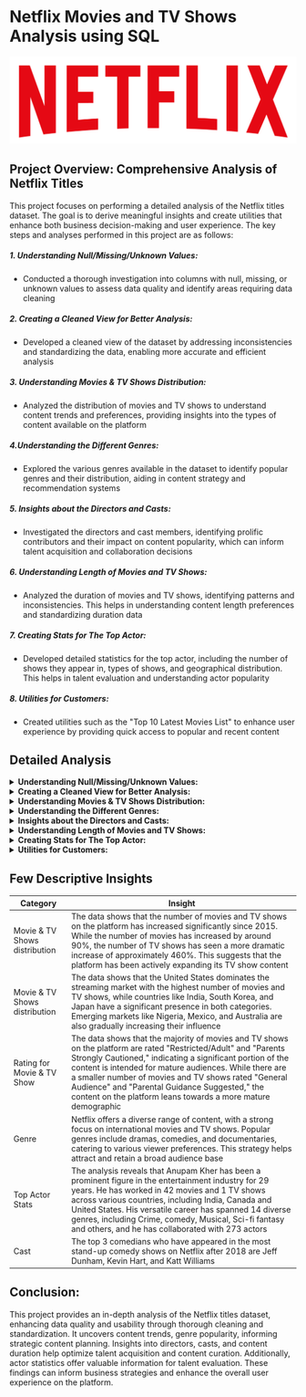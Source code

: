 # Netflix Movies and TV Shows Analysis using SQL

![alt text](https://github.com/Satyabratamishra246/SQL-Projects/blob/main/netflix-sql-project/logo.png)

## Project Overview: Comprehensive Analysis of Netflix Titles

This project focuses on performing a detailed analysis of the Netflix titles dataset. The goal is to derive meaningful insights and create utilities that enhance both business decision-making and user experience. The key steps and analyses performed in this project are as follows:

##### 1. Understanding Null/Missing/Unknown Values:
* Conducted a thorough investigation into columns with null, missing, or unknown values to assess data quality and identify areas requiring data cleaning
##### 2. Creating a Cleaned View for Better Analysis:
* Developed a cleaned view of the dataset by addressing inconsistencies and standardizing the data, enabling more accurate and efficient analysis
##### 3. Understanding Movies & TV Shows Distribution:
* Analyzed the distribution of movies and TV shows to understand content trends and preferences, providing insights into the types of content available on the platform
##### 4.Understanding the Different Genres:
* Explored the various genres available in the dataset to identify popular genres and their distribution, aiding in content strategy and recommendation systems
##### 5. Insights about the Directors and Casts:
* Investigated the directors and cast members, identifying prolific contributors and their impact on content popularity, which can inform talent acquisition and collaboration decisions
##### 6. Understanding Length of Movies and TV Shows:
* Analyzed the duration of movies and TV shows, identifying patterns and inconsistencies. This helps in understanding content length preferences and standardizing duration data
##### 7. Creating Stats for The Top Actor:
* Developed detailed statistics for the top actor, including the number of shows they appear in, types of shows, and geographical distribution. This helps in talent evaluation and understanding actor popularity
##### 8. Utilities for Customers:
* Created utilities such as the "Top 10 Latest Movies List" to enhance user experience by providing quick access to popular and recent content

## Detailed Analysis


<details>
<summary><strong>Understanding Null/Missing/Unknown Values:</strong></summary>

* For director column
```sql
    SELECT director, COUNT(*) AS null_count 
    FROM netflix_titles
    WHERE director IS NULL OR director = 'Unknown' OR TRIM([director]) = ''
    GROUP BY director;
```
Result \
![Null values in director](https://github.com/Satyabratamishra246/SQL-Projects/blob/b0c850a89c9109d42054afae579840c4364caaae/netflix-sql-project/result-images/image1.png)

The director column has 2634 null values

```sql
    SELECT TOP 10 DISTINCT director 
    FROM netflix_titles;
```
Result \
![ Random 10 directors](https://github.com/Satyabratamishra246/SQL-Projects/blob/89da772b08db3f40f21728e2135bd5718e7db79d/netflix-sql-project/result-images/image1.1.png)

The director column has multiple values in the same column separated by commas.



* For cast column
```sql
    SELECT [cast], COUNT(*) AS null_count 
    FROM netflix_titles
    WHERE [cast] IS NULL OR [cast] = 'Unknown' OR TRIM([cast]) = ''
    GROUP BY [cast];
```
Result \
![null value in cast column](https://github.com/Satyabratamishra246/SQL-Projects/blob/89da772b08db3f40f21728e2135bd5718e7db79d/netflix-sql-project/result-images/image2.png)

The cast column has 825 null values
```sql
    SELECT TOP 10 [cast]
    FROM netflix_titles;
```
Result \
![Random 10 values from cast column](https://github.com/Satyabratamishra246/SQL-Projects/blob/89da772b08db3f40f21728e2135bd5718e7db79d/netflix-sql-project/result-images/image2.1.png)

The cast column has multiple values in the same column separated by commas.


* For title column
```sql
SELECT type, title, director
FROM netflix_titles
WHERE [title] IS NULL OR [title] = 'Unknown' OR TRIM([title]) = '';
```
Result \
![result](https://github.com/Satyabratamishra246/SQL-Projects/blob/89da772b08db3f40f21728e2135bd5718e7db79d/netflix-sql-project/result-images/image3.png)

Title has an unknown value? No it's actually the name of the movie 'Unknown'. Hehehe

* For Country column
```sql
SELECT COUNT(*) as Null_count
FROM netflix_titles
WHERE [country] IS NULL OR [country] = 'Unknown' OR TRIM([country]) = '';
```
Result \
![result](https://github.com/Satyabratamishra246/SQL-Projects/blob/89da772b08db3f40f21728e2135bd5718e7db79d/netflix-sql-project/result-images/image4.png)
The country column has 831 null values.

```sql
SELECT TOP 10 country
FROM netflix_titles;
```
Result \
![result](https://github.com/Satyabratamishra246/SQL-Projects/blob/89da772b08db3f40f21728e2135bd5718e7db79d/netflix-sql-project/result-images/image4.1.png)

The country column has multiple values in the same column separated by commas.

* For rating column
```sql
    SELECT DISTINCT rating 
    FROM netflix_titles;
```
Result \
![result](https://github.com/Satyabratamishra246/SQL-Projects/blob/89da772b08db3f40f21728e2135bd5718e7db79d/netflix-sql-project/result-images/image5.png)

The rating column has some invalid data as duration in minutes and some categories can be combined to reduce no. of categories.

* For duration column
```sql
    SELECT COUNT(*) as Null_count
    FROM netflix_titles
    WHERE [duration] IS NULL OR [duration] = 'Unknown' OR TRIM([duration]) = '';
```
Result \
![result](https://github.com/Satyabratamishra246/SQL-Projects/blob/89da772b08db3f40f21728e2135bd5718e7db79d/netflix-sql-project/result-images/image6.png)

The duration column has 3 null values.

```sql
    SELECT TOP 10
        [type]
        , duration
    FROM netflix_titles;
```
Result \
![result](https://github.com/Satyabratamishra246/SQL-Projects/blob/89da772b08db3f40f21728e2135bd5718e7db79d/netflix-sql-project/result-images/images7.png)

The values in duration column is inconsistent as in for the movies duration is in min and for tv shows it is in seasons. To confirm this you can run the below two queries:

```sql
SELECT DISTINCT duration FROM netflix_titles WHERE [type] = 'Movie';
```
```sql
SELECT DISTINCT duration FROM netflix_titles WHERE [type] = 'TV Show';
```

</details>

<details>
<summary><strong>Creating a Cleaned View for Better Analysis:</strong></summary>

1. **Handling Null Values**: 
   - Replaced nulls in the `cast` column with 'Unknown' to ensure complete data for actor analyses.

2. **Standardizing Country Values**: 
   - Trimmed spaces and replaced empty strings in the `country` column with 'Unknown'. Extracted the first country from multi-country entries for accurate regional analysis.

3. **Converting Date Formats**: 
   - Converted `date_added` to a `date` type for easier time-based analyses.

4. **Correcting Data Types**: 
   - Cast `release_year` to a 4-character string for consistency in representation.

5. **Standardizing Ratings**: 
   - Grouped ratings into broader categories, simplifying the understanding of content suitability.

6. **Extracting and Standardizing Duration**: 
   - Created `time_value` to extract numeric values and defined `time_unit` to specify whether durations are in minutes or seasons.

7. **Direct Selection of Key Columns**: 
   - Selected essential columns to retain critical information while keeping the dataset manageable.

### Conclusion
These transformations enhance data quality and usability, enabling deeper insights into content trends and user preferences for informed decision-making.






Query:

```sql

CREATE OR ALTER VIEW cleaned_table AS (
SELECT
    show_id
    , type
    , title
    , director
    , ISNULL(cast, 'Unknown') as cast
    , LTRIM(RTRIM(
        ISNULL(
            CASE 
                WHEN LTRIM(RTRIM(country)) = '' THEN 'Unknown'
                WHEN CHARINDEX(',', LTRIM(country)) = 1 THEN
                    CASE 
                        WHEN CHARINDEX(',', LTRIM(SUBSTRING(country, 2, LEN(country)))) > 0 
                        THEN SUBSTRING(LTRIM(SUBSTRING(country, 2, LEN(country))), 1, CHARINDEX(',', LTRIM(SUBSTRING(country, 2, LEN(country)))) - 1)
                        ELSE LTRIM(SUBSTRING(country, 2, LEN(country)))
                    END
                WHEN CHARINDEX(',', country) > 0 
                THEN SUBSTRING(country, 1, CHARINDEX(',', country) - 1)
                ELSE country
            END, 
            'Unknown'
        )
    )) AS country
    , CONVERT(date, date_added) as date_added
    , CAST(release_year AS CHAR(4)) as release_year-- I mistakenly imported it as int
    , CASE 
        WHEN Rating IS NULL OR Rating = '' THEN 'Unknown'
        WHEN Rating LIKE '% min' THEN 'Unknown'
        WHEN Rating IN ('G', 'TV-G', 'TV-Y', 'TV-Y7') THEN 'General Audience'
        WHEN Rating IN ('PG', 'TV-PG', 'TV-Y7-FV') THEN 'Parental Guidance Suggested'
        WHEN Rating IN ('PG-13', 'TV-14') THEN 'Parents Strongly Cautioned'
        WHEN Rating IN ('R', 'NC-17', 'TV-MA') THEN 'Restricted/Adult'
        WHEN Rating IN ('NR', 'UR', 'Unknown') THEN 'Unrated/Not Rated/Unknown'
        ELSE 'Unknown'
    END AS rating
    , CASE 
            WHEN duration IS NULL THEN NULL
            WHEN duration LIKE '%min%' THEN CAST(SUBSTRING(duration, 1, CHARINDEX(' ', duration) - 1) AS INT)
            WHEN duration LIKE '%Seasons%' THEN CAST(SUBSTRING(duration, 1, CHARINDEX(' ', duration) - 1) AS INT)
            ELSE NULL
        END AS time_value,
        CASE
            WHEN duration IS NULL THEN NULL
            WHEN duration LIKE '%min%' THEN 'min'
            WHEN duration LIKE '%Seasons%' THEN 'Seasons'
            ELSE NULL
        END AS time_unit
    , listed_in
    , description
FROM
    netflix_titles);

```



Developed a cleaned view of the dataset by addressing inconsistencies and standardizing the data, enabling more accurate and efficient analysis.

</details>

<details>
<summary><strong>Understanding Movies & TV Shows Distribution:</strong></summary>

Q1. Total Movies vs TV shows

```sql

SELECT type, COUNT(show_id) AS count
FROM cleaned_table
GROUP BY type
UNION
SELECT 'Total' AS type, COUNT(show_id) AS count
FROM cleaned_table
ORDER BY [count]

```

Q2. Ranking countries based on count of movies and tv shows
```sql

WITH count_table AS (
SELECT
    country
    , type
    , COUNT(show_id) AS count
FROM cleaned_table
GROUP BY country, type
)

SELECT 
    country
    , type
    , count
    , RANK() OVER(PARTITION BY type ORDER BY count DESC) AS rnk
FROM count_table
WHERE country != 'Unknown'
ORDER BY rnk;

```
Q3. movie and tv shows over the years

```sql
WITH count_table AS (
    SELECT
        CASE WHEN release_year >= 2015 THEN 'Betwen 2015-2021'
            ELSE 'Before 2015' END AS year
        , [type]
        , COUNT(show_id) AS count
    FROM cleaned_table
    GROUP BY release_year, [type]
)

SELECT
    year
    , type
    , SUM(count) AS Total 
FROM count_table
GROUP BY year, type
UNION
SELECT
    'Total' + type AS year
    , type
    , SUM(count) AS Total
FROM count_table
GROUP BY type
ORDER BY type, Total

```
Q4. Most common rating for Movies and TV Shows

```sql
WITH count_table AS (
    SELECT [type], rating, COUNT(show_id) AS count
    FROM cleaned_table
    WHERE rating != 'Unknown'
    GROUP BY [type], rating
),
ranked_rating AS (
    SELECT [type]
        , rating
        , [count]
        , RANK() OVER(PARTITION BY type ORDER BY count DESC) AS Rnk
    FROM count_table
)
SELECT * FROm ranked_rating WHERE Rnk = 1;

```
Q5. How many movies and tv shows were added in the same year as they were released?
```sql

SELECT
    [type]
    , COUNT(show_id) AS count
FROM cleaned_table
WHERE YEAR(release_year) = YEAR(date_added)
GROUP BY [type]
UNION ALL
SELECT 'Total' AS TYPE
    , COUNT(show_id) AS count
FROM cleaned_table
WHERE YEAR(release_year) = YEAR(date_added)

```
-- Better solution
```sql

SELECT
    ISNULL([type], 'Total') AS [type],
    COUNT(show_id) AS count
FROM cleaned_table
WHERE YEAR(release_year) = YEAR(date_added)
GROUP BY ROLLUP([type]);

```
Q6. How many movies and TV shows were added late on Netflix?
-- Considering movies and Tv shows that were released after the first addition on Netflix

```sql
DECLARE @first_addition DATE;
SET @first_addition = (SELECT MIN(date_added) FROM cleaned_table);

SELECT ISNULL([type], 'Total') AS [type]
    , COUNT(show_id) AS count
FROM cleaned_table
WHERE release_year >= @first_addition
    AND YEAR(release_year) != YEAR(date_added)
GROUP BY ROLLUP([type]);
```
Better View to confirm the results
```sql

DECLARE @first_addition DATE;
SET @first_addition = (SELECT MIN(date_added) FROM cleaned_table);

WITH flagged_table AS (
    SELECT
        show_id
        , [type]
        , YEAR(release_year) AS release_year
        , YEAR(date_added) AS date_added
        , CASE WHEN YEAR(release_year) != YEAR(date_added) THEN 1 ELSE 0 END AS diff_year_flag
        , CASE WHEN YEAR(release_year) >= YEAR(@first_addition) THEN 1 ELSE 0 END AS after_year_flag
    FROM cleaned_table
)
SELECT
    [type]
    , diff_year_flag
    , after_year_flag
    , COUNT(show_id) AS count
FROM flagged_table
GROUP BY CUBE([type],diff_year_flag, after_year_flag);

```

</details>

<details>
<summary><strong>Understanding the Different Genres:</strong></summary>

Q1. Finding the distinct Genres

```sql
SELECT DISTINCT TRIM([value]) AS Genres
FROM netflix_titles
CROSS APPLY string_split(listed_in, ',');
```

Q2. Top 10 Genres

```sql
SELECT TOP 10 TRIM([value]) AS Genres
        , COUNT(show_id) AS show_count
FROM netflix_titles
CROSS APPLY string_split(listed_in, ',')
GROUP BY TRIM(value)
ORDER BY [show_count] DESC;

```
Q3. Top 5 Genres of the previous year

```sql
DECLARE @previous_year int;
SET @previous_year = (SELECT MAX(release_year) - 1 FROM cleaned_table)

SELECT TOP 5 TRIM([value]) AS Genres
    , release_year
        , COUNT(show_id) AS show_count
FROM netflix_titles
CROSS APPLY string_split(listed_in, ',')
WHERE release_year = @previous_year
GROUP BY release_year, TRIM(value)
ORDER BY release_year DESC,[show_count] DESC;
```

Q4. Top 5 Movie Genre 
```sql

SELECT TOP 5 type,
    TRIM([value]) AS Genres
    , COUNT(show_id) AS show_count
FROM netflix_titles
CROSS APPLY string_split(listed_in, ',')
WHERE [type] = 'Movie'
GROUP BY [type], TRIM(value)
ORDER BY [show_count] DESC;

```
Q5. Most common combination of Genres
```sql

SELECT TOP 1
    listed_in
    , COUNT(show_id) AS shows_count
FROM cleaned_table
GROUP BY listed_in
ORDER BY shows_count DESC;

```

Explored the various genres available in the dataset to identify popular genres and their distribution, aiding in content strategy and recommendation systems.

</details>

<details>
<summary><strong>Insights about the Directors and Casts:</strong></summary>

Q1. Finding list of all directors

```sql
SELECT
    DISTINCT(TRIM(value)) AS Director
FROM
    cleaned_table
CROSS APPLY string_split(director, ',')
WHERE director IS NOT NULL AND TRIM(value) != ''

```
Q2. Directors with most movies in India

```sql
WITH full_list AS (
    SELECT
        show_id
        , (TRIM(value)) AS Director
    FROM
        cleaned_table
    CROSS APPLY string_split(director, ',')
    WHERE [type] = 'Movie' AND country = 'India' AND director != 'Unknown' AND TRIM(value) != ''
    )
SELECT Top 10
    Director
    , COUNT(show_id) AS Movies_count
FROM full_list
GROUP BY Director
ORDER BY Movies_count DESC;

```
Q3. Cast with most TV shows in USA

```sql
WITH full_list AS (
    SELECT
        show_id
        , (TRIM(value)) AS cast
    FROM
        cleaned_table
    CROSS APPLY string_split([cast], ',')
    WHERE [type] = 'TV Show' AND country = 'United States' AND [cast] != 'Unknown' AND TRIM(value) != ''
    )
SELECT Top 10
    [cast]
    , COUNT(DISTINCT show_id) AS tvshows_count
FROM full_list
GROUP BY [cast]
ORDER BY tvshows_count DESC;

```
Q4. Directors who have worked in different countries

```sql
WITH full_list AS (
    SELECT
        country
        , (TRIM(value)) AS Director
    FROM
        cleaned_table
    CROSS APPLY string_split(director, ',')
    WHERE director != 'Unknown' AND TRIM(value) != ''
    )
SELECT Top 5
    Director
    , COUNT(DISTINCT country) AS country_count
FROM full_list
GROUP BY Director
ORDER BY country_count DESC;

```
Q5. Top Cast whose movies have been added in the last month

```sql
DECLARE @last_added_date DATE;
SET @last_added_date = (SELECT MAX(date_added) FROM cleaned_table);

DECLARE @last_month_date DATE;
SET @last_month_date = DATEADD(MONTH, -1, @last_added_date);

WITH full_list AS (
SELECT
    show_id
    , date_added AS added_on
    , (TRIM(value)) AS cast
FROM
    cleaned_table
CROSS APPLY string_split([cast], ',')
WHERE cast != 'Unknown' AND cast is NOT NULL AND TRIM(value) != ''
    AND date_added >= @last_month_date
)
SELECT TOP 5
    [cast]
    , COUNT(DISTINCT show_id) AS show_count
FROM full_list
GROUP BY [cast]
ORDER BY show_count DESC;

```
Q6. Top 3 cast in the stand-ups Genre and have released most shows after 2018

```sql
WITH full_list AS (
SELECT
    show_id
    , rating
    , TRIM(cast_value.[value]) AS cast
    , TRIM(listed_value.[value]) AS Genre
FROM cleaned_table
CROSS APPLY string_split([cast], ',') AS cast_value
CROSS APPLY string_split(listed_in, ',') AS listed_value
WHERE
    cast_value.value IS NOT NULL
    AND TRIM(cast_value.value) != ''
    AND listed_value.value IS NOT NULL
    AND TRIM(listed_value.value) != ''
    AND listed_value.[value] = 'Stand-Up Comedy'
)
SELECT TOP 3
    [cast]
    , COUNT(show_id) AS shows_count
FROM full_list
GROUP BY [cast]
ORDER BY shows_count DESC;

```

Investigated the directors and cast members, identifying prolific contributors and their impact on content popularity, which can inform talent acquisition and collaboration decisions.

</details>

<details>
<summary><strong>Understanding Length of Movies and TV Shows:</strong></summary>

Q1. Average Duration of movies in South Korea
```sql

SELECT
    country
    , AVG(time_value) AS average_movie_duration
FROM cleaned_table
WHERE type = 'Movie' AND country = 'South Korea'
GROUP BY country;
```


Q2. Total Movies Average duration

```sql
SELECT
    AVG(time_value) AS average_movie_duration
FROM cleaned_table
WHERE type = 'Movie'

```
Q3. How the average movie duration changed over the years in Australia

```sql
SELECT
    release_year
    , AVG(time_value) AS average_movie_duration
FROM cleaned_table
WHERE type = 'Movie' AND country = 'Australia'
GROUP BY release_year
ORDER BY release_year;

```
Q4. TV shows with more than 7 seasons
```sql

SELECT
    show_id
    , title
    , CONCAT(time_value,' ' , time_unit) AS seasons
FROM cleaned_table
WHERE time_unit = 'Seasons' AND time_value > 7;
```

Q5. Average duration of movies in the Drama Gence in South Korea in the last 5 years

```sql
WITH full_list AS (
    SELECT
        [type]
        , country
        , release_year
        , TRIM(value) AS Genre
        , time_value
    FROM cleaned_table
    CROSS APPLY string_split(listed_in, ',')
    WHERE
        [type] = 'Movie' AND country = 'South Korea' 
        AND release_year > 2016
)
SELECT
    Genre
    , AVG(time_value) AS average_duration_in_minutes
FROM full_list
WHERE Genre = 'Dramas'
GROUP BY Genre;

```
Q6. List of Movies with duration between 70mins to 100mins in Action Genre in 'South Africa'
```sql

WITH full_list AS (
    SELECT
        [show_id]
        , country
        , title
        , TRIM(value) AS Genre
        , time_value
    FROM cleaned_table
    CROSS APPLY string_split(listed_in, ',')
    WHERE
        [type] = 'Movie' AND time_value BETWEEN 70 and 100
        AND country = 'South Africa'
)
SELECT
    show_id
    , title
    , Genre
    , country
FROM full_list
WHERE Genre = 'Action & Adventure';
```


Analyzed the duration of movies and TV shows, identifying patterns and inconsistencies. This helps in understanding content length preferences and standardizing duration data.

</details>

<details>
<summary><strong>Creating Stats for The Top Actor:</strong></summary>

Q1. Finding the Actor who has worked in most number of movies and shows
```sql

WITH extended_table AS (
    SELECT
        *
        , TRIM([value]) AS actor_name
    FROM cleaned_table
    CROSS APPLY string_split([cast], ',')
    WHERE [cast] != 'Unknown'
)
SELECT TOP 1 [actor_name]
FROM extended_table
GROUP BY [actor_name]
ORDER BY COUNT(DISTINCT show_id) DESC;
```

Q2. How many movies and tv shows has he worked in?
```sql
SELECT 
    COUNT(CASE WHEN [type] = 'Movie' THEN 1 END) AS movies_count
    , COUNT(CASE WHEN [type] = 'TV Show' THEN 1 END) AS tvshows_count
FROM cleaned_table 
WHERE cast LIKE '%Anupam Kher%';

```
Q3. In which all countryies he has worked in?
```sql

SELECT
    DISTINCT TRIM(value) AS country 
FROM cleaned_table
CROSS APPLY string_split(country, ',')
WHERE cast LIKE '%Anupam Kher%';

```
Q4. In which all genres he has worked in?

```sql
SELECT
    DISTINCT TRIM(value) AS genre
FROM cleaned_table
CROSS APPLY string_split(listed_in, ',')
WHERE cast LIKE '%Anupam Kher%';
```

Q5. For how many years has he worked in the industry?

```sql
SELECT
    CONVERT(INT, MAX(release_year)) - CONVERT(INT, MIN(release_year) ) AS yrs_in_industry
FROM cleaned_table
WHERE cast LIKE '%Anupam Kher%';

```
Q6. How many actors and directors has he worked with?
```sql

SELECT COUNT(cast) - 1 AS co_stars_count
    FROM (
SELECT
    DISTINCT TRIM(value) as cast
FROM cleaned_table
CROSS APPLY string_split([cast], ',')
WHERE cast LIKE '%Anupam Kher%') T;
```


Developed detailed statistics for actors, including the number of shows they appear in, types of shows, and geographical distribution. This helps in talent evaluation and understanding actor popularity.

</details>

<details>
<summary><strong>Utilities for Customers:</strong></summary>


Q1. Top 10 latest movies list

```sql
SELECT TOP 10
    title
    , date_added
FROM cleaned_table
WHERE [type] = 'Movie'
ORDER BY date_added DESC;

```
Q2. Top 5 latest TV Shows for Kids in India

```sql
SELECT TOP 5
    title
    , date_added
    , listed_in
FROM cleaned_table
WHERE type = 'TV Show'  AND country = 'India'
    AND listed_in LIKE '%Kid%'
ORDER BY date_added DESC;

```
Q3. List All TV Shows Released in a Specific Year (e.g 2020)
```sql

SELECT title
    , release_year
FROm cleaned_table
WHERE type = 'TV Show' AND release_year = '2020';
```

Q4. List All Movies that are Documentaries

```sql
SELECT show_id, title, listed_in, [type]
FROM cleaned_table
WHERE listed_in LIKE '%Documentaries%' AND [type] = 'Movie';

```
Q5. Find All Movies/TV Shows by Director 'Rajiv Chilaka'

```sql
SELECT
    show_id
    , [type]
    , title
    , director
FROM cleaned_table
WHERE director LIKE '%Rajiv Chilaka';

```

Created utilities such as the "Top 10 Latest Movies List" to enhance user experience by providing quick access to popular and recent content.

</details>


## Few Descriptive Insights

| Category   | Insight |
| -------- | ------- |
| Movie & TV Shows distribution   | The data shows that the number of movies and TV shows on the platform has increased significantly since 2015. While the number of movies has increased by around 90%, the number of TV shows has seen a more dramatic increase of approximately 460%. This suggests that the platform has been actively expanding its TV show content   |
|  Movie & TV Shows distribution |    The data shows that the United States dominates the streaming market with the highest number of movies and TV shows, while countries like India, South Korea, and Japan have a significant presence in both categories. Emerging markets like Nigeria, Mexico, and Australia are also gradually increasing their influence  |
| Rating for Movie & TV Show |  The data shows that the majority of movies and TV shows on the platform are rated "Restricted/Adult" and "Parents Strongly Cautioned," indicating a significant portion of the content is intended for mature audiences. While there are a smaller number of movies and TV shows rated "General Audience" and "Parental Guidance Suggested," the content on the platform leans towards a more mature demographic  |
Genre | Netflix offers a diverse range of content, with a strong focus on international movies and TV shows. Popular genres include dramas, comedies, and documentaries, catering to various viewer preferences. This strategy helps attract and retain a broad audience base |
Top Actor Stats | The analysis reveals that Anupam Kher has been a prominent figure in the entertainment industry for 29 years. He has worked in 42 movies and 1 TV shows across various countries, including India, Canada and United States. His versatile career has spanned 14 diverse genres, including Crime, comedy, Musical, Sci-fi fantasy and others, and he has collaborated with 273 actors |
Cast | The top 3 comedians who have appeared in the most stand-up comedy shows on Netflix after 2018 are Jeff Dunham, Kevin Hart, and Katt Williams |


## Conclusion:
This project provides an in-depth analysis of the Netflix titles dataset, enhancing data quality and usability through thorough cleaning and standardization. It uncovers content trends, genre popularity, informing strategic content planning. Insights into directors, casts, and content duration help optimize talent acquisition and content curation. Additionally, actor statistics offer valuable information for talent evaluation. These findings can inform business strategies and enhance the overall user experience on the platform.